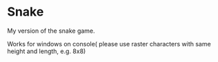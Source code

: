 # Snake

My version of the snake game.

Works for windows on console( please use raster characters with same height and length, e.g. 8x8)
